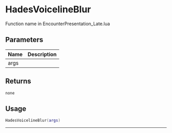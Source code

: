 # HadesVoicelineBlur

Function name in EncounterPresentation_Late.lua

## Parameters

| Name | Description |
| ---- | ----------- |
| args |             |

## Returns

`none`

## Usage

```lua
HadesVoicelineBlur(args)
```

---
